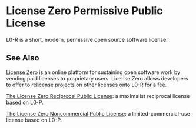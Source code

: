 # License Zero Permissive Public License

L0-R is a short, modern, permissive open source software license.

## See Also

[License Zero](https://licensezero.com) is an online platform for sustaining open software work by vending paid licenses to proprietary users. License Zero allows developers to offer to relicense projects on other licenses onto L0-R for a fee.

[The License Zero Reciprocal Public License](https://github.com/licensezero/licensezero-reciprocal-public-license): a maximalist reciprocal license based on L0-P.

[The License Zero Noncommercial Public License](https://github.com/licensezero/licensezero-noncommercial-public-license): a limited-commercial-use license based on L0-P.
